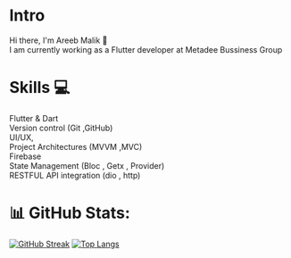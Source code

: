 

# Intro
Hi there, I'm Areeb Malik :wave:
<br>
I am currently working as a Flutter developer at Metadee Bussiness Group


# Skills 💻

Flutter & Dart
<br>
Version control (Git ,GitHub)
<br>
UI/UX,
<br>
Project Architectures (MVVM ,MVC)
<br>
Firebase
<br>
State Management (Bloc , Getx , Provider)
<br>
RESTFUL API integration (dio , http)
<br>

# 📊 GitHub Stats:
[![GitHub Streak](https://streak-stats.demolab.com/?user=MalikAreeb)](https://git.io/streak-stats)
[![Top Langs](https://github-readme-stats.vercel.app/api/top-langs/?username=MalikAreeb&layout=compact)](https://github.com/MalikAreeb/github-readme-stats)
